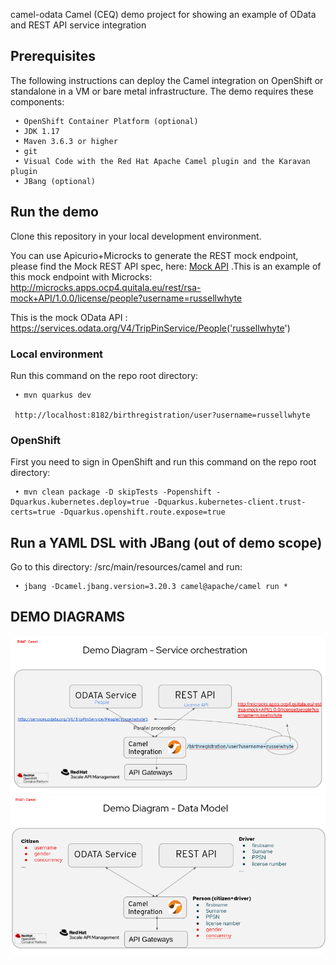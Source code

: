 camel-odata
Camel (CEQ) demo project for showing an example of OData and REST API service integration

## Prerequisites

The following instructions can deploy the Camel integration on OpenShift or standalone in a VM or bare metal infrastructure. The demo requires these components:   

     • OpenShift Container Platform (optional)
     • JDK 1.17
     • Maven 3.6.3 or higher
     • git
     • Visual Code with the Red Hat Apache Camel plugin and the Karavan plugin 
     • JBang (optional)
     
## Run the demo
Clone this repository in your local development environment.  

You can use Apicurio+Microcks to generate the REST mock endpoint, please find the Mock REST API spec, here:
[Mock API](docs/rsa-mock-API.json)  .This is an example of this mock endpoint with Microcks: http://microcks.apps.ocp4.quitala.eu/rest/rsa-mock+API/1.0.0/license/people?username=russellwhyte

This is the mock OData API : https://services.odata.org/V4/TripPinService/People('russellwhyte')

### Local environment
Run this command on the repo root directory:

     • mvn quarkus dev

     http://localhost:8182/birthregistration/user?username=russellwhyte


### OpenShift 
First you need to sign in OpenShift and run this command on the repo root directory:

     • mvn clean package -D skipTests -Popenshift -Dquarkus.kubernetes.deploy=true -Dquarkus.kubernetes-client.trust-certs=true -Dquarkus.openshift.route.expose=true


## Run a YAML DSL with JBang (out of demo scope) 
Go to this directory: /src/main/resources/camel and run:

     • jbang -Dcamel.jbang.version=3.20.3 camel@apache/camel run *  

## DEMO DIAGRAMS
![](docs/demodiagram1.png)
![](docs/demodiagram2.png)
